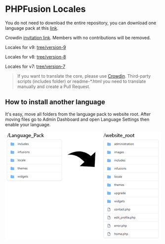 # PHPFusion Locales
You do not need to download the entire repository, you can download one language pack at this [link](https://www.php-fusion.co.uk/translations/).

Crowdin [invitation link](https://translate.php-fusion.co.uk/project/php-fusion-locales/invite). Members with no contributions will be removed.

Locales for v9: [tree/version-9](https://github.com/PHPFusion/locales/tree/version-9)

Locales for v8: [tree/version-8](https://github.com/PHPFusion/locales/tree/version-8)

Locales for v7: [tree/version-7](https://github.com/PHPFusion/locales/tree/version-7)

> If you want to translate the core, please use [Crowdin](https://translate.php-fusion.co.uk).
Third-party scripts (includes folder) or readme-\*.html you need to translate manually and create a Pull Request.

## How to install another language
It's easy, move all folders from the language pack to website root. After moving files go to Admin Dashboard and open Language Settings then enable your language.

![How to install another language](how_to_install.png)
